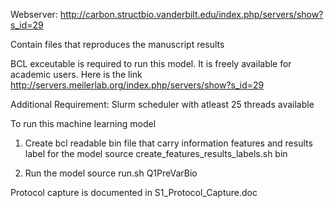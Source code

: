 Webserver: http://carbon.structbio.vanderbilt.edu/index.php/servers/show?s_id=29

Contain files that reproduces the manuscript results

BCL exceutable is required to run this model. It is freely available for academic users.
Here is the link http://servers.meilerlab.org/index.php/servers/show?s_id=29

Additional Requirement: 
Slurm scheduler with atleast 25 threads available

To run this machine learning model

1) Create bcl readable bin file that carry information features and results label for the model
	source create_features_results_labels.sh bin
  
2) Run the model
	source run.sh Q1PreVarBio

Protocol capture is documented in S1_Protocol_Capture.doc
